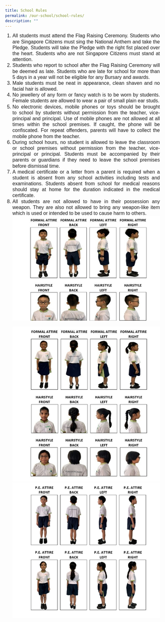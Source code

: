```yaml
---
title: School Rules
permalink: /our-school/school-rules/
description: ""
---
```

<ol><li style="line-height:1.2; font-size:16px; font-family:Arial; text-align:justify;">All students must attend the Flag Raising Ceremony. Students who are Singapore Citizens must sing the National Anthem and take the Pledge. Students will take the Pledge with the right fist placed over the heart. Students who are not Singapore Citizens must stand at attention.</li>
<li style="line-height:1.2; font-size:16px; font-family:Arial; text-align:justify;">Students who report to school after the Flag Raising Ceremony will be deemed as late. Students who are late for school for more than 5 days in a year will not be eligible for any Bursary and awards.</li>

<li style="line-height:1.2; font-size:16px; font-family:Arial; text-align:justify;">Male students must be neat in appearance, clean shaven and no facial hair is allowed.</li>

<li style="line-height:1.2; font-size:16px; font-family:Arial; text-align:justify;">No jewellery of any form or fancy watch is to be worn by students. Female students are allowed to wear a pair of small plain ear studs.</li>

<li style="line-height:1.2; font-size:16px; font-family:Arial; text-align:justify;">No electronic devices, mobile phones or toys should be brought to school by students without permission from the teacher, vice-principal and principal. Use of mobile phones are not allowed at all times within the school premises. If caught, the phone will be confiscated. For repeat offenders, parents will have to collect the mobile phone from the teacher.</li>

<li style="line-height:1.2; font-size:16px; font-family:Arial; text-align:justify;">During school hours, no student is allowed to leave the classroom or school premises without permission from the teacher, vice-principal or principal. Students must be accompanied by their parents or guardians if they need to leave the school premises before dismissal time.</li>

<li style="line-height:1.2; font-size:16px; font-family:Arial; text-align:justify;">A medical certificate or a letter from a parent is required when a student is absent from any school activities including tests and examinations. Students absent from school for medical reasons should stay at home for the duration indicated in the medical certificate.</li>

<li style="line-height:1.2; font-size:16px; font-family:Arial; text-align:justify;">All students are not allowed to have in their possession any weapon. They are also not allowed to bring any weapon-like item which is used or intended to be used to cause harm to others.</li>
<img src="/images/Our%20School/Student%20Attire%201%20updated.jpg">
	
![Students' Exemplary Attire 2](/images/Our%20School/Student%20Attire%202%20updated.jpg)
![Students' Exemplary Attire 3](/images/Our%20School/Student%20Attire%203.jpg)